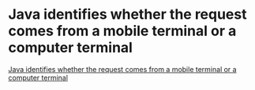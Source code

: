 # Java identifies whether the request comes from a mobile terminal or a computer terminal
[Java identifies whether the request comes from a mobile terminal or a computer terminal](https://aiwithcloud.com/2022/09/15/java_identifies_whether_the_request_comes_from_a_mobile_terminal_or_a_computer_terminal/)